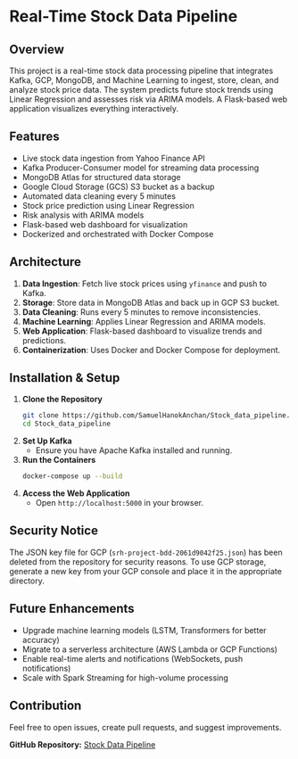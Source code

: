 # Real-Time Stock Data Pipeline

## Overview
This project is a real-time stock data processing pipeline that integrates Kafka, GCP, MongoDB, and Machine Learning to ingest, store, clean, and analyze stock price data. The system predicts future stock trends using Linear Regression and assesses risk via ARIMA models. A Flask-based web application visualizes everything interactively.

## Features
- Live stock data ingestion from Yahoo Finance API
- Kafka Producer-Consumer model for streaming data processing
- MongoDB Atlas for structured data storage
- Google Cloud Storage (GCS) S3 bucket as a backup
- Automated data cleaning every 5 minutes
- Stock price prediction using Linear Regression
- Risk analysis with ARIMA models
- Flask-based web dashboard for visualization
- Dockerized and orchestrated with Docker Compose

## Architecture
1. **Data Ingestion**: Fetch live stock prices using `yfinance` and push to Kafka.
2. **Storage**: Store data in MongoDB Atlas and back up in GCP S3 bucket.
3. **Data Cleaning**: Runs every 5 minutes to remove inconsistencies.
4. **Machine Learning**: Applies Linear Regression and ARIMA models.
5. **Web Application**: Flask-based dashboard to visualize trends and predictions.
6. **Containerization**: Uses Docker and Docker Compose for deployment.

## Installation & Setup
1. **Clone the Repository**
   ```bash
   git clone https://github.com/SamuelHanokAnchan/Stock_data_pipeline.git
   cd Stock_data_pipeline
   ```
2. **Set Up Kafka**
   - Ensure you have Apache Kafka installed and running.
3. **Run the Containers**
   ```bash
   docker-compose up --build
   ```
4. **Access the Web Application**
   - Open `http://localhost:5000` in your browser.

## Security Notice
The JSON key file for GCP (`srh-project-bdd-2061d9042f25.json`) has been deleted from the repository for security reasons. To use GCP storage, generate a new key from your GCP console and place it in the appropriate directory.

## Future Enhancements
- Upgrade machine learning models (LSTM, Transformers for better accuracy)
- Migrate to a serverless architecture (AWS Lambda or GCP Functions)
- Enable real-time alerts and notifications (WebSockets, push notifications)
- Scale with Spark Streaming for high-volume processing

## Contribution
Feel free to open issues, create pull requests, and suggest improvements.

**GitHub Repository:** [Stock Data Pipeline](https://github.com/SamuelHanokAnchan/Stock_data_pipeline/)

